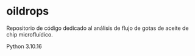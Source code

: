# oildrops
Repositorio de código dedicado al análisis de flujo de gotas de aceite de chip microfluídico.

Python 3.10.16